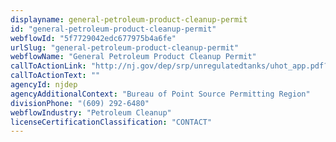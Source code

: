 ```yaml
---
displayname: general-petroleum-product-cleanup-permit
id: "general-petroleum-product-cleanup-permit"
webflowId: "5f7729042edc677975b4a6fe"
urlSlug: "general-petroleum-product-cleanup-permit"
webflowName: "General Petroleum Product Cleanup Permit"
callToActionLink: "http://nj.gov/dep/srp/unregulatedtanks/uhot_app.pdf?version_1_5"
callToActionText: ""
agencyId: njdep
agencyAdditionalContext: "Bureau of Point Source Permitting Region"
divisionPhone: "(609) 292-6480"
webflowIndustry: "Petroleum Cleanup"
licenseCertificationClassification: "CONTACT"
---
```

